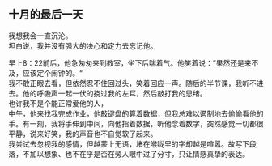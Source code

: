 ## 十月的最后一天

我想我会一直沉沦。  
坦白说，我并没有强大的决心和定力去忘记他。  

早上8：22前后，他急匆匆来到教室，坐下后喘着气。他笑着说：”果然还是来不及，应该定个闹钟的。“  
我不敢正眼去看，但依然忍不住回过头，笑着回应一声。随后的半节课，我听不进去。他的呼吸声一起一伏的挠过我的左耳，然后敲打我的思绪。  
也许我不是个能正常爱他的人，  
中午，他来找我完成作业，他敲键盘的算着数据，但我总难以遏制地去偷偷看他的手。有一刻，我将手伸到中间，向他指着数据，听他念着数字，突然感觉一切都很平静，说来好笑，我的声音也不自觉软了起来。  
我尝试去忽视我的感情，但越蒙上无语，堵在喉咙里的字却越是喧嚣。故写下段落，不加以想象、也不在乎是否在旁人眼中过了分寸，只让情感真挚的表达。